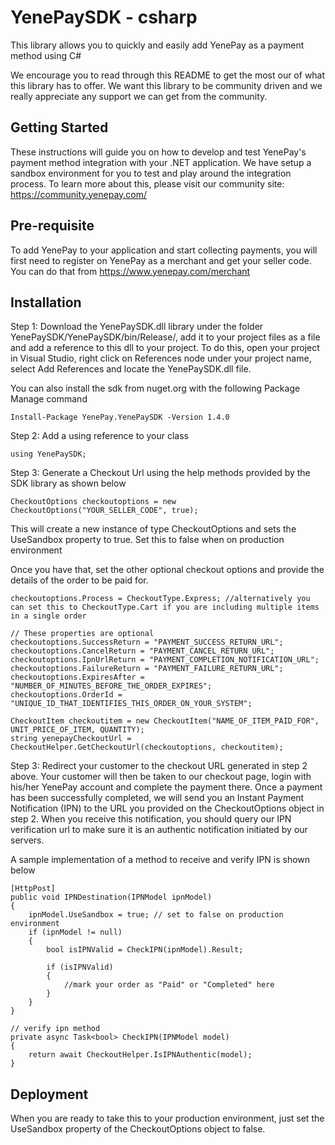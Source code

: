 # YenePaySDK - csharp

This library allows you to quickly and easily add YenePay as a payment method using C#

We encourage you to read through this README to get the most our of what this library has to offer. We want this library to be community driven and we really appreciate any support we can get from the community.

## Getting Started

These instructions will guide you on how to develop and test YenePay's payment method integration with your .NET application. We have setup a sandbox environment for you to test and play around the integration process. To learn more about this, please visit our community site: https://community.yenepay.com/

## Pre-requisite

To add YenePay to your application and start collecting payments, you will first need to register on YenePay as a merchant and get your seller code. You can do that from https://www.yenepay.com/merchant

## Installation

Step 1: Download the YenePaySDK.dll library under the folder YenePaySDK/YenePaySDK/bin/Release/, add it to your project files as a file and add a reference to this dll to your project.
To do this, open your project in Visual Studio, right click on References node under your project name, select Add References and locate the YenePaySDK.dll file.

You can also install the sdk from nuget.org with the following Package Manage command

```
Install-Package YenePay.YenePaySDK -Version 1.4.0
```

Step 2: Add a using reference to your class

```
using YenePaySDK;
```

Step 3: Generate a Checkout Url using the help methods provided by the SDK library as shown below

```
CheckoutOptions checkoutoptions = new CheckoutOptions("YOUR_SELLER_CODE", true);
```

This will create a new instance of type CheckoutOptions and sets the UseSandbox property to true. Set this to false when on production environment

Once you have that, set the other optional checkout options and provide the details of the order to be paid for.

```
checkoutoptions.Process = CheckoutType.Express; //alternatively you can set this to CheckoutType.Cart if you are including multiple items in a single order

// These properties are optional
checkoutoptions.SuccessReturn = "PAYMENT_SUCCESS_RETURN_URL";
checkoutoptions.CancelReturn = "PAYMENT_CANCEL_RETURN_URL";
checkoutoptions.IpnUrlReturn = "PAYMENT_COMPLETION_NOTIFICATION_URL";
checkoutoptions.FailureReturn = "PAYMENT_FAILURE_RETURN_URL";
checkoutoptions.ExpiresAfter = "NUMBER_OF_MINUTES_BEFORE_THE_ORDER_EXPIRES";
checkoutoptions.OrderId = "UNIQUE_ID_THAT_IDENTIFIES_THIS_ORDER_ON_YOUR_SYSTEM";

CheckoutItem checkoutitem = new CheckoutItem("NAME_OF_ITEM_PAID_FOR", UNIT_PRICE_OF_ITEM, QUANTITY);
string yenepayCheckoutUrl = CheckoutHelper.GetCheckoutUrl(checkoutoptions, checkoutitem);
```

Step 3: Redirect your customer to the checkout URL generated in step 2 above. Your customer will then be taken to our checkout page, login with his/her YenePay account and complete the payment there. Once a payment has been successfully completed, we will send you an Instant Payment Notification (IPN) to the URL you provided on the CheckoutOptions object in step 2. When you receive this notification, you should query our IPN verification url to make sure it is an authentic notification initiated by our servers.

A sample implementation of a method to receive and verify IPN is shown below

```
[HttpPost]
public void IPNDestination(IPNModel ipnModel)
{
	ipnModel.UseSandbox = true; // set to false on production environment
	if (ipnModel != null)
	{
		bool isIPNValid = CheckIPN(ipnModel).Result;

		if (isIPNValid)
		{
			//mark your order as "Paid" or "Completed" here
		}
	}
}

// verify ipn method
private async Task<bool> CheckIPN(IPNModel model)
{
	return await CheckoutHelper.IsIPNAuthentic(model);
}
```

## Deployment

When you are ready to take this to your production environment, just set the UseSandbox property of the CheckoutOptions object to false.





